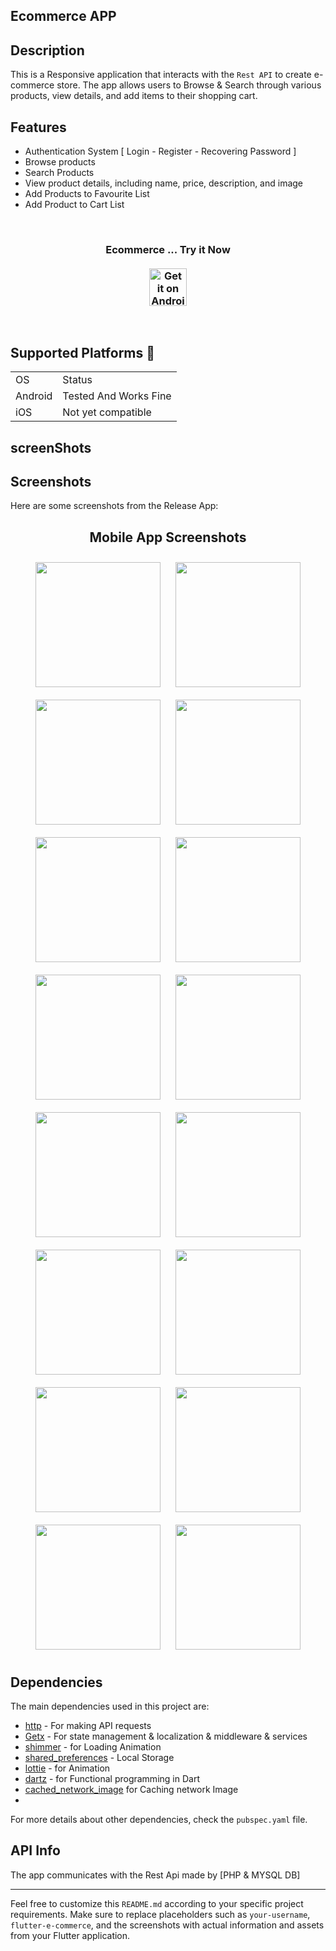 ## Ecommerce APP

## Description

This is a Responsive application that interacts with the `Rest API` to create  e-commerce store. The app allows users to Browse & Search through various products, view details, and add items to their shopping cart.

## Features

- Authentication System [ Login  - Register - Recovering Password ] 
- Browse  products
- Search Products
- View product details, including name, price, description, and image
- Add Products to Favourite List
- Add Product to Cart List

<br/>
  <h3 align="center" >
  Ecommerce ... Try it Now</br></br>
  <a href="https://drive.google.com/file/d/1B84atWfKtNQjn3R7eBPMccJv39F6TQNU/view?usp=sharing">
 <img src="repoassets/android-button.png" height="60"
         alt="Get it on Android">
 </a>
   </h3> 
 </br>


 ## Supported Platforms 📱
 
<div display="flex">
  <table width="auto" align="center" >
  <tr>
<td> OS </td>
   <td> Status </td> 
   </tr>
    <tr>
<td> Android </td>
     <td align="center"> 
     Tested And Works Fine
     </td> 
   </tr>
    <tr>
<td> iOS </td>
   <td> Not yet compatible </td> 
  </tr>
   
  </table >
</div>




## screenShots
## Screenshots

Here are some screenshots from the Release App:

<div align="center">
  <h2>Mobile App Screenshots</h2>
</div>

<div align="center">
   <img src="repoassets/localization.png" width="200" style="margin: 10px;">
  <img src="repoassets/onboard1.png" width="200" style="margin: 10px;">
  <img src="repoassets/onboard2.png" width="200" style="margin: 10px;">
  <img src="repoassets/onboard3.png" width="200" style="margin: 10px;">
</div>

<div align="center">

</div>

<div align="center">
  <img src="repoassets/signin.png" width="200" style="margin: 10px;">
  <img src="repoassets/signup.png" width="200" style="margin: 10px;">
  <img src="repoassets/verify.png" width="200" style="margin: 10px;">
  <img src="repoassets/checkemail.png" width="200" style="margin: 10px;">
</div>

<div align="center">
  <img src="repoassets/home.png" width="200" style="margin: 10px;">
  <img src="repoassets/cart.png" width="200" style="margin: 10px;">
  <img src="repoassets/search.png" width="200" style="margin: 10px;">
  <img src="repoassets/settings.png" width="200" style="margin: 10px;">
</div>
<div align="center">
  <img src="repoassets/Favourite.png" width="200" style="margin: 10px;">
  <img src="repoassets/Products.png" width="200" style="margin: 10px;">
  <img src="repoassets/address.png" width="200" style="margin: 10px;">
  <img src="repoassets/map.png" width="200" style="margin: 10px;">
</div>
<div align="center">

</div>


## Dependencies

The main dependencies used in this project are:

- [http](https://pub.dev/packages/http) - For making API requests
- [Getx](https://pub.dev/packages/get) - For state management & localization & middleware & services
- [shimmer](https://pub.dev/packages/loader_skeleton) - for Loading Animation
- [shared_preferences](https://pub.dev/packages/shared_preferences) -  Local Storage
- [lottie](https://pub.dev/packages/lottie) - for Animation
- [dartz](https://pub.dev/packages/dartz) - for Functional programming in Dart
- [cached_network_image](https://pub.dev/packages/cached_network_image) for Caching network Image
-  
 For more details about other dependencies, check the `pubspec.yaml` file.

## API Info

The app communicates with the Rest Api made by [PHP & MYSQL DB]





---

Feel free to customize this `README.md` according to your specific project requirements. Make sure to replace placeholders such as `your-username`, `flutter-e-commerce`, and the screenshots with actual information and assets from your Flutter application.
